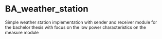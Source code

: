 # BA_weather_station
Simple weather station implementation with sender and receiver module for the bachelor thesis with focus on the low power characteristics on the measure module
